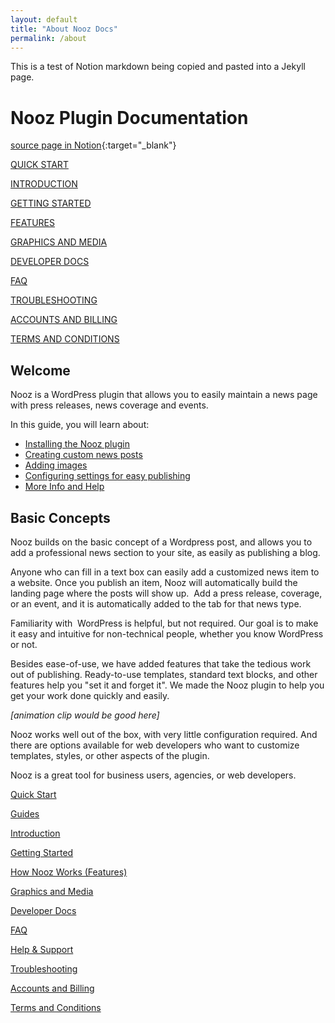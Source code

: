 ```yaml
---
layout: default
title: "About Nooz Docs"
permalink: /about
---
```


This is a test of Notion markdown being copied and pasted into a Jekyll page.

# Nooz Plugin Documentation
[source page in Notion](https://mightydev.notion.site/Nooz-Plugin-Documentation-95cd27891363476a91b485a33e9f89d5){:target="_blank"}

[QUICK START](https://www.notion.so/Quick-Start-21c8f316e6d64601a044897908ab97e9?pvs=21)

[INTRODUCTION](https://www.notion.so/Introduction-616fbb59e8e54a5f91ac69e7910fe283?pvs=21)

[GETTING STARTED](https://www.notion.so/Getting-Started-c97219bf9dac4e10818418687f318e37?pvs=21)

[FEATURES](https://www.notion.so/How-Nooz-Works-Features-1457e1bf0d984b7fb33f0ec253de326c?pvs=21)

[GRAPHICS AND MEDIA](https://www.notion.so/Graphics-and-Media-2c7e8f74f10a49319bd092fa643d4d13?pvs=21)

[DEVELOPER DOCS](https://www.notion.so/Developer-Docs-cf2e20e09804498fa6ba30982813dae0?pvs=21)

[FAQ](https://www.notion.so/FAQ-66f59776922f4c209e87ba70eb424e81?pvs=21)

[TROUBLESHOOTING](https://www.notion.so/Troubleshooting-f3582066e5a043ac9ea3f79d0609ed8f?pvs=21)

[ACCOUNTS AND BILLING](https://www.notion.so/Accounts-and-Billing-5c991163303c4387aa130fd92976e844?pvs=21)

[TERMS AND CONDITIONS](https://www.notion.so/Terms-and-Conditions-7aa444c1aa584242b7523ecaf5e05e33?pvs=21)

## Welcome

Nooz is a WordPress plugin that allows you to easily maintain a news page with press releases, news coverage and events.

In this guide, you will learn about:

- [Installing the Nooz plugin](https://www.notion.so/Installation-0965660d61d540479487b9f9fc482627?pvs=21)
- [Creating custom news posts](https://www.notion.so/How-Nooz-Works-Features-1457e1bf0d984b7fb33f0ec253de326c?pvs=21)
- [Adding images](https://www.notion.so/Adding-Images-4595e5b074c247a394ffe7bf26a91cb5?pvs=21)
- [Configuring settings for easy publishing](https://www.notion.so/Settings-085cac9feb5f4b6a9b71f47e8134cee0?pvs=21)
- [More Info and Help](https://www.notion.so/Guides-89ede79f79ba4d14bd75b57f57f6db44?pvs=21)

## Basic Concepts

Nooz builds on the basic concept of a Wordpress post, and allows you to add a professional news section to your site, as easily as publishing a blog.

Anyone who can fill in a text box can easily add a customized news item to a website. Once you publish an item, Nooz will automatically build the landing page where the posts will show up.  Add a press release, coverage, or an event, and it is automatically added to the tab for that news type.

Familiarity with  WordPress is helpful, but not required. Our goal is to make it easy and intuitive for non-technical people, whether you know WordPress or not.

Besides ease-of-use, we have added features that take the tedious work out of publishing. Ready-to-use templates, standard text blocks, and other features help you "set it and forget it". We made the Nooz plugin to help you get your work done quickly and easily.

*[animation clip would be good here]*

Nooz works well out of the box, with very little configuration required. And there are options available for web developers who want to customize templates, styles, or other aspects of the plugin.

Nooz is a great tool for business users, agencies, or web developers.

[Quick Start](https://www.notion.so/Quick-Start-21c8f316e6d64601a044897908ab97e9?pvs=21)

[Guides](https://www.notion.so/Guides-89ede79f79ba4d14bd75b57f57f6db44?pvs=21)

[Introduction](https://www.notion.so/Introduction-616fbb59e8e54a5f91ac69e7910fe283?pvs=21)

[Getting Started](https://www.notion.so/Getting-Started-c97219bf9dac4e10818418687f318e37?pvs=21)

[How Nooz Works (Features)](https://www.notion.so/How-Nooz-Works-Features-1457e1bf0d984b7fb33f0ec253de326c?pvs=21)

[Graphics and Media](https://www.notion.so/Graphics-and-Media-2c7e8f74f10a49319bd092fa643d4d13?pvs=21)

[Developer Docs](https://www.notion.so/Developer-Docs-cf2e20e09804498fa6ba30982813dae0?pvs=21)

[FAQ](https://www.notion.so/FAQ-66f59776922f4c209e87ba70eb424e81?pvs=21)

[Help & Support](https://www.notion.so/Help-Support-82a5d92eb3b94167bb8b0d937e176eb6?pvs=21)

[Troubleshooting](https://www.notion.so/Troubleshooting-f3582066e5a043ac9ea3f79d0609ed8f?pvs=21)

[Accounts and Billing](https://www.notion.so/Accounts-and-Billing-5c991163303c4387aa130fd92976e844?pvs=21)

[Terms and Conditions](https://www.notion.so/Terms-and-Conditions-7aa444c1aa584242b7523ecaf5e05e33?pvs=21)
